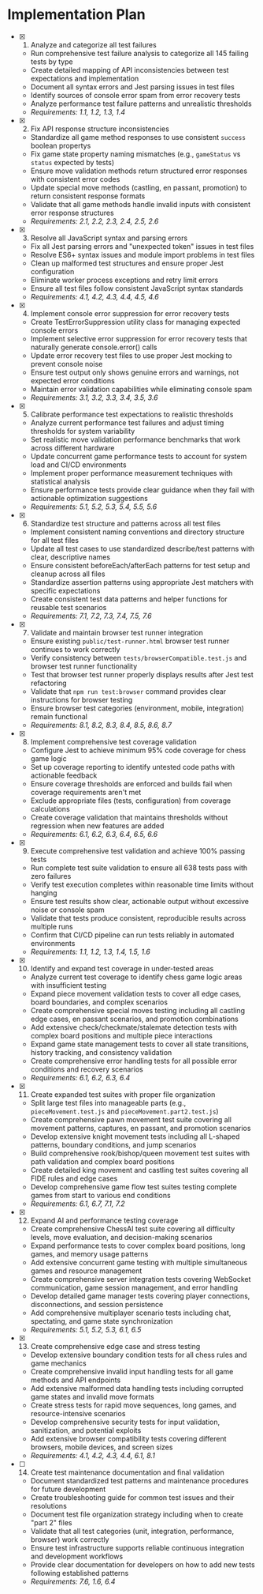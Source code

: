 # Implementation Plan

- [x] 1. Analyze and categorize all test failures
  - Run comprehensive test failure analysis to categorize all 145 failing tests by type
  - Create detailed mapping of API inconsistencies between test expectations and implementation
  - Document all syntax errors and Jest parsing issues in test files
  - Identify sources of console error spam from error recovery tests
  - Analyze performance test failure patterns and unrealistic thresholds
  - _Requirements: 1.1, 1.2, 1.3, 1.4_

- [x] 2. Fix API response structure inconsistencies
  - Standardize all game method responses to use consistent `success` boolean propertys
  - Fix game state property naming mismatches (e.g., `gameStatus` vs `status` expected by tests)
  - Ensure move validation methods return structured error responses with consistent error codes
  - Update special move methods (castling, en passant, promotion) to return consistent response formats
  - Validate that all game methods handle invalid inputs with consistent error response structures
  - _Requirements: 2.1, 2.2, 2.3, 2.4, 2.5, 2.6_

- [x] 3. Resolve all JavaScript syntax and parsing errors
  - Fix all Jest parsing errors and "unexpected token" issues in test files
  - Resolve ES6+ syntax issues and module import problems in test files
  - Clean up malformed test structures and ensure proper Jest configuration
  - Eliminate worker process exceptions and retry limit errors
  - Ensure all test files follow consistent JavaScript syntax standards
  - _Requirements: 4.1, 4.2, 4.3, 4.4, 4.5, 4.6_

- [x] 4. Implement console error suppression for error recovery tests
  - Create TestErrorSuppression utility class for managing expected console errors
  - Implement selective error suppression for error recovery tests that naturally generate console.error() calls
  - Update error recovery test files to use proper Jest mocking to prevent console noise
  - Ensure test output only shows genuine errors and warnings, not expected error conditions
  - Maintain error validation capabilities while eliminating console spam
  - _Requirements: 3.1, 3.2, 3.3, 3.4, 3.5, 3.6_

- [x] 5. Calibrate performance test expectations to realistic thresholds
  - Analyze current performance test failures and adjust timing thresholds for system variability
  - Set realistic move validation performance benchmarks that work across different hardware
  - Update concurrent game performance tests to account for system load and CI/CD environments
  - Implement proper performance measurement techniques with statistical analysis
  - Ensure performance tests provide clear guidance when they fail with actionable optimization suggestions
  - _Requirements: 5.1, 5.2, 5.3, 5.4, 5.5, 5.6_

- [x] 6. Standardize test structure and patterns across all test files
  - Implement consistent naming conventions and directory structure for all test files
  - Update all test cases to use standardized describe/test patterns with clear, descriptive names
  - Ensure consistent beforeEach/afterEach patterns for test setup and cleanup across all files
  - Standardize assertion patterns using appropriate Jest matchers with specific expectations
  - Create consistent test data patterns and helper functions for reusable test scenarios
  - _Requirements: 7.1, 7.2, 7.3, 7.4, 7.5, 7.6_

- [x] 7. Validate and maintain browser test runner integration
  - Ensure existing `public/test-runner.html` browser test runner continues to work correctly
  - Verify consistency between `tests/browserCompatible.test.js` and browser test runner functionality
  - Test that browser test runner properly displays results after Jest test refactoring
  - Validate that `npm run test:browser` command provides clear instructions for browser testing
  - Ensure browser test categories (environment, mobile, integration) remain functional
  - _Requirements: 8.1, 8.2, 8.3, 8.4, 8.5, 8.6, 8.7_

- [x] 8. Implement comprehensive test coverage validation
  - Configure Jest to achieve minimum 95% code coverage for chess game logic
  - Set up coverage reporting to identify untested code paths with actionable feedback
  - Ensure coverage thresholds are enforced and builds fail when coverage requirements aren't met
  - Exclude appropriate files (tests, configuration) from coverage calculations
  - Create coverage validation that maintains thresholds without regression when new features are added
  - _Requirements: 6.1, 6.2, 6.3, 6.4, 6.5, 6.6_

- [x] 9. Execute comprehensive test validation and achieve 100% passing tests
  - Run complete test suite validation to ensure all 638 tests pass with zero failures
  - Verify test execution completes within reasonable time limits without hanging
  - Ensure test results show clear, actionable output without excessive noise or console spam
  - Validate that tests produce consistent, reproducible results across multiple runs
  - Confirm that CI/CD pipeline can run tests reliably in automated environments
  - _Requirements: 1.1, 1.2, 1.3, 1.4, 1.5, 1.6_

- [x] 10. Identify and expand test coverage in under-tested areas
  - Analyze current test coverage to identify chess game logic areas with insufficient testing
  - Expand piece movement validation tests to cover all edge cases, board boundaries, and complex scenarios
  - Create comprehensive special moves testing including all castling edge cases, en passant scenarios, and promotion combinations
  - Add extensive check/checkmate/stalemate detection tests with complex board positions and multiple piece interactions
  - Expand game state management tests to cover all state transitions, history tracking, and consistency validation
  - Create comprehensive error handling tests for all possible error conditions and recovery scenarios
  - _Requirements: 6.1, 6.2, 6.3, 6.4_

- [x] 11. Create expanded test suites with proper file organization
  - Split large test files into manageable parts (e.g., `pieceMovement.test.js` and `pieceMovement.part2.test.js`)
  - Create comprehensive pawn movement test suite covering all movement patterns, captures, en passant, and promotion scenarios
  - Develop extensive knight movement tests including all L-shaped patterns, boundary conditions, and jump scenarios
  - Build comprehensive rook/bishop/queen movement test suites with path validation and complex board positions
  - Create detailed king movement and castling test suites covering all FIDE rules and edge cases
  - Develop comprehensive game flow test suites testing complete games from start to various end conditions
  - _Requirements: 6.1, 6.7, 7.1, 7.2_

- [x] 12. Expand AI and performance testing coverage
  - Create comprehensive ChessAI test suite covering all difficulty levels, move evaluation, and decision-making scenarios
  - Expand performance tests to cover complex board positions, long games, and memory usage patterns
  - Add extensive concurrent game testing with multiple simultaneous games and resource management
  - Create comprehensive server integration tests covering WebSocket communication, game session management, and error handling
  - Develop detailed game manager tests covering player connections, disconnections, and session persistence
  - Add comprehensive multiplayer scenario tests including chat, spectating, and game state synchronization
  - _Requirements: 5.1, 5.2, 5.3, 6.1, 6.5_

- [x] 13. Create comprehensive edge case and stress testing
  - Develop extensive boundary condition tests for all chess rules and game mechanics
  - Create comprehensive invalid input handling tests for all game methods and API endpoints
  - Add extensive malformed data handling tests including corrupted game states and invalid move formats
  - Create stress tests for rapid move sequences, long games, and resource-intensive scenarios
  - Develop comprehensive security tests for input validation, sanitization, and potential exploits
  - Add extensive browser compatibility tests covering different browsers, mobile devices, and screen sizes
  - _Requirements: 4.1, 4.2, 4.3, 4.4, 6.1, 8.1_

- [ ] 14. Create test maintenance documentation and final validation
  - Document standardized test patterns and maintenance procedures for future development
  - Create troubleshooting guide for common test issues and their resolutions
  - Document test file organization strategy including when to create "part 2" files
  - Validate that all test categories (unit, integration, performance, browser) work correctly
  - Ensure test infrastructure supports reliable continuous integration and development workflows
  - Provide clear documentation for developers on how to add new tests following established patterns
  - _Requirements: 7.6, 1.6, 6.4_